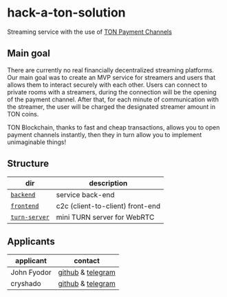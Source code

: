 # hack-a-ton-solution

Streaming service with the use of [TON Payment Channels](https://github.com/ton-blockchain/payment-channels/blob/master/func/async-channel.func) 

## Main goal

There are currently no real financially decentralized streaming platforms. Our main goal was to create an MVP service for streamers and users that allows them to interact securely with each other. Users can connect to private rooms with a streamers, during the connection will be the opening of the payment channel. After that, for each minute of communication with the streamer, the user will be charged the designated streamer amount in TON coins. 

TON Blockchain, thanks to fast and cheap transactions, allows you to open payment channels instantly, then they in turn allow you to implement unimaginable things!

## Structure

| dir                               | description                           | 
| --------------------------------- | ------------------------------------- |
| [`backend`](/backend/)            |  service back-end                     |
| [`frontend`](/frontend/)          |  c2c (client-to-client) front-end     |
| [`turn-server`](/turn-server/)    |  mini TURN server for WebRTC          |
    

## Applicants

| applicant     | contact                                                                               | 
| ------------- | ------------------------------------------------------------------------------------- |
| John Fyodor   |  [github](https://github.com/tjifyodor) & [telegram](https://t.me/ohwhoopsiedaisy)    |
| cryshado      |  [github](https://github.com/cryshado) & [telegram](https://t.me/cryshado)            |
